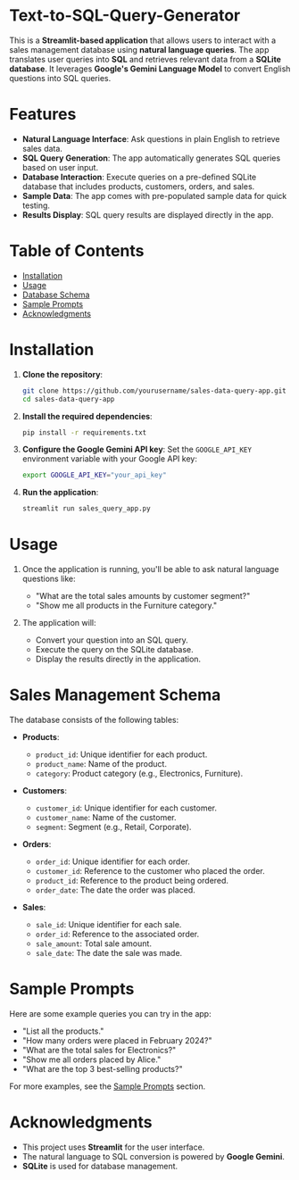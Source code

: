 # Text-to-SQL-Query-Generator

This is a **Streamlit-based application** that allows users to interact with a sales management database using **natural language queries**. The app translates user queries into **SQL** and retrieves relevant data from a **SQLite database**. It leverages **Google's Gemini Language Model** to convert English questions into SQL queries.

# Features

- **Natural Language Interface**: Ask questions in plain English to retrieve sales data.
- **SQL Query Generation**: The app automatically generates SQL queries based on user input.
- **Database Interaction**: Execute queries on a pre-defined SQLite database that includes products, customers, orders, and sales.
- **Sample Data**: The app comes with pre-populated sample data for quick testing.
- **Results Display**: SQL query results are displayed directly in the app.

# Table of Contents

- [Installation](#installation)
- [Usage](#usage)
- [Database Schema](#database-schema)
- [Sample Prompts](#sample-prompts)
- [Acknowledgments](#acknowledgments)

# Installation

1. **Clone the repository**:
   ```bash
   git clone https://github.com/yourusername/sales-data-query-app.git
   cd sales-data-query-app
   ```

2. **Install the required dependencies**:
   ```bash
   pip install -r requirements.txt
   ```

3. **Configure the Google Gemini API key**:
   Set the `GOOGLE_API_KEY` environment variable with your Google API key:
   ```bash
   export GOOGLE_API_KEY="your_api_key"
   ```

4. **Run the application**:
   ```bash
   streamlit run sales_query_app.py
   ```

# Usage

1. Once the application is running, you'll be able to ask natural language questions like:
   - "What are the total sales amounts by customer segment?"
   - "Show me all products in the Furniture category."

2. The application will:
   - Convert your question into an SQL query.
   - Execute the query on the SQLite database.
   - Display the results directly in the application.

# Sales Management Schema

The database consists of the following tables:

- **Products**:
  - `product_id`: Unique identifier for each product.
  - `product_name`: Name of the product.
  - `category`: Product category (e.g., Electronics, Furniture).

- **Customers**:
  - `customer_id`: Unique identifier for each customer.
  - `customer_name`: Name of the customer.
  - `segment`: Segment (e.g., Retail, Corporate).

- **Orders**:
  - `order_id`: Unique identifier for each order.
  - `customer_id`: Reference to the customer who placed the order.
  - `product_id`: Reference to the product being ordered.
  - `order_date`: The date the order was placed.

- **Sales**:
  - `sale_id`: Unique identifier for each sale.
  - `order_id`: Reference to the associated order.
  - `sale_amount`: Total sale amount.
  - `sale_date`: The date the sale was made.

# Sample Prompts

Here are some example queries you can try in the app:

- "List all the products."
- "How many orders were placed in February 2024?"
- "What are the total sales for Electronics?"
- "Show me all orders placed by Alice."
- "What are the top 3 best-selling products?"

For more examples, see the [Sample Prompts](#sample-prompts) section.

# Acknowledgments

- This project uses **Streamlit** for the user interface.
- The natural language to SQL conversion is powered by **Google Gemini**.
- **SQLite** is used for database management.

